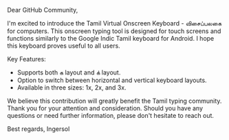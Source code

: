 Dear GitHub Community,

I'm excited to introduce the Tamil Virtual Onscreen Keyboard - விசைப்பலகை for computers. This onscreen typing tool is designed for touch screens and functions similarly to the Google Indic Tamil keyboard for Android. I hope this keyboard proves useful to all users.

Key Features:

- Supports both க layout and க் layout.
- Option to switch between horizontal and vertical keyboard layouts.
- Available in three sizes: 1x, 2x, and 3x.

We believe this contribution will greatly benefit the Tamil typing community. Thank you for your attention and consideration. Should you have any questions or need further information, please don't hesitate to reach out.

Best regards,
Ingersol
